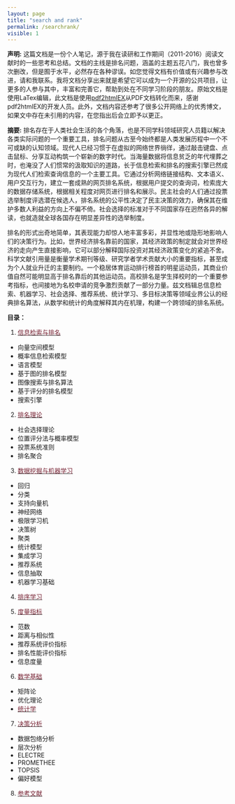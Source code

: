 ```yaml
---
layout: page
title: "search and rank"
permalink: /searchrank/
visible: 1
---
```

<b>声明:</b>
这篇文档是一份个人笔记，源于我在读研和工作期间（2011-2016）阅读文献时的一些思考和总结。文档的主线是排名问题，涵盖的主题五花八门，我也曾多次删改，但是囿于水平，必然存在各种谬误。如您觉得文档有价值或有兴趣参与改进，请和我联系。我将文档分享出来就是希望它可以成为一个开源的公共项目，让更多的人参与其中，丰富和完善它，帮助到处在不同学习阶段的朋友。原始文档是使用LaTex编辑，此文档是使用<a href="https://github.com/coolwanglu/pdf2htmlEX" target="_blank">pdf2htmlEX</a>从PDF文档转化而来，感谢pdf2htmlEX的开发人员。此外，文档内容还参考了很多公开网络上的优秀博文，如果文中存在未引用的内容，在您指出后会立即予以更正。

<b>摘要:</b>
排名存在于人类社会生活的各个角落，也是不同学科领域研究人员籍以解决各类实际问题的一个重要工具，排名问题从古至今始终都是人类发展历程中一个不可或缺的认知领域。现代人已经习惯于在虚拟的网络世界徜徉，通过敲击键盘、点击鼠标、分享互动构筑一个崭新的数字时代。当海量数据将信息贫乏的年代埋葬之时，也淹没了人们惯常的汲取知识的道路，长于信息检索和排名的搜索引擎已然成为现代人们检索查询信息的一个主要工具。它通过分析网络链接结构、文本语义、用户交互行为，建立一套成熟的网页排名系统，根据用户提交的查询词，检索庞大的数据存储系统，根据相关程度对网页进行排名和展示。民主社会的人们通过投票选举制度评选潜在候选人，排名系统的公平性决定了民主决策的效力，确保其在维护多数人利益的方向上不偏不倚。社会选择的标准对于不同国家存在迥然各异的解读，也就造就全球各国存在明显差异性的选举制度。

排名的形式出奇地简单，其表现能力却惊人地丰富多彩，并显性地或隐形地影响人们的决策行为。比如，世界经济排名靠前的国家，其经济政策的制定就会对世界经济的走向产生直接影响，它可以部分解释国际投资对其经济政策变化的紧追不舍。科学文献引用量是衡量学术期刊等级、研究学者学术贡献大小的重要指标，甚至成为个人就业升迁的主要制约。一个稳居体育运动排行榜首的明星运动员，其商业价值自然可能明显高于排名靠后的其他运动员。高校排名是学生择校时的一个重要参考指标，也间接地为名校申请的竞争激烈贡献了一部分力量。兹文档辑总信息检索、机器学习、社会选择、推荐系统、统计学习、多目标决策等领域业界公认的经典排名算法，从数学和统计的角度解释其内在机理，构建一个跨领域的排名系统。

<b>目录：</b>
1. <a href="/searchrank/ir.html" target="_blank"><font color="#772233">信息检索与排名</font></a>
  - 向量空间模型
  - 概率信息检索模型
  - 语言模型
  - 基于图的排名模型
  - 图像搜索与排名算法
  - 基于评分的排名模型
  - 搜索引擎

2. <a href="/searchrank/rank.html" target="_blank"><font color="#772233">排名理论</font></a>
  - 社会选择理论
  - 位置评分法与概率模型
  - 投票系统准则
  - 排名聚合

3. <a href="/searchrank/dmml.html" target="_blank"><font color="#772233">数据挖掘与机器学习</font></a>
  - 回归
  - 分类
  - 支持向量机
  - 神经网络
  - 极限学习机
  - 决策树
  - 聚类
  - 统计模型
  - 集成学习
  - 推荐系统
  - 信息抽取
  - 机器学习基础

4. <a href="/searchrank/l2r.html" target="_blank"><font color="#772233">排序学习</font></a>

5. <a href="/searchrank/metric.html" target="_blank"><font color="#772233">度量指标</font></a>
  - 范数
  - 距离与相似性
  - 推荐系统评价指标
  - 排名性能评价指标
  - 信息度量

6. <a href="/searchrank/math.html" target="_blank"><font color="#772233">数学基础</font></a>
  - 矩阵论
  - 优化理论
  - <a href="/searchrank/stat.html" target="_blank"><font color="#772233">统计学</font></a>

7. <a href="/searchrank/mcda.html" target="_blank"><font color="#772233">决策分析</font></a>
  - 数据包络分析
  - 层次分析
  - ELECTRE
  - PROMETHEE
  - TOPSIS
  - 偏好模型

8. <a href="/searchrank/ref.html" target="_blank"><font color="#772233">参考文献</font></a>
